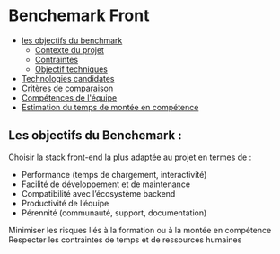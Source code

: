 # Benchemark Front 
- [les objectifs du benchmark]()  
    - [Contexte du projet ]()
    - [Contraintes ]()
    - [Objectif techniques ]()
- [Technologies candidates]()
- [Critères de comparaison]()
- [Compétences de l'équipe]()
- [Estimation du temps de montée en compétence]()

## Les objectifs du Benchemark : 
Choisir la stack front-end la plus adaptée au projet en termes de :
- Performance (temps de chargement, interactivité)
- Facilité de développement et de maintenance
- Compatibilité avec l’écosystème backend
- Productivité de l’équipe
- Pérennité (communauté, support, documentation)

Minimiser les risques liés à la formation ou à la montée en compétence  
Respecter les contraintes de temps et de ressources humaines  